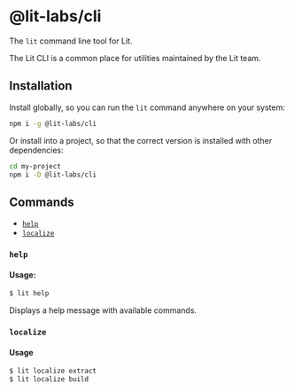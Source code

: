 # @lit-labs/cli

The `lit` command line tool for Lit.

The Lit CLI is a common place for utilities maintained by the Lit team.

## Installation

Install globally, so you can run the `lit` command anywhere on your system:

```sh
npm i -g @lit-labs/cli
```

Or install into a project, so that the correct version is installed with other dependencies:

```sh
cd my-project
npm i -D @lit-labs/cli
```

## Commands

- [`help`](#help)
- [`localize`]($localize)

### `help`

#### Usage:

```sh
$ lit help
```

Displays a help message with available commands.

### `localize`

#### Usage

```sh
$ lit localize extract
$ lit localize build
```
